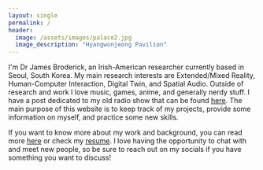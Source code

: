 ```yaml
---
layout: single
permalink: /
header:
  image: /assets/images/palace2.jpg
  image_description: "Hyangwonjeong Pavilion"
---
```


I'm Dr James Broderick, an Irish-American researcher currently based in Seoul, South Korea. My main research interests are Extended/Mixed Reality, Human-Computer Interaction, Digital Twin, and Spatial Audio. Outside of research and work I love music, games, anime, and generally nerdy stuff. I have a post dedicated to my old radio show that can be found [here][fractal]. The main purpose of this website is to keep track of my projects, provide some information on myself, and practice some new skills.

If you want to know more about my work and background, you can read more [here][about] or check my [resume][resume]. I love having the opportunity to chat with and meet new people, so be sure to reach out on my socials if you have something you want to discuss!



[resume]: https://drive.google.com/file/d/1Itv6Jfj5R6QeXRGIE9BRdg6Io00IHJ-A/view?usp=sharing
[about]: https://jamesbrod.github.io/about/
[fractal]: https://jamesbrod.github.io/blog/fractal/